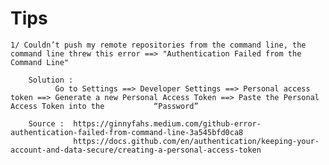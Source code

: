# Tips 

    1/ Couldn’t push my remote repositories from the command line, the command line threw this error ==> "Authentication Failed from the Command Line"
        
        Solution : 
              Go to Settings ==> Developer Settings ==> Personal access token ==> Generate a new Personal Access Token ==> Paste the Personal Access Token into the           “Password”
              
        Source :  https://ginnyfahs.medium.com/github-error-authentication-failed-from-command-line-3a545bfd0ca8 
                  https://docs.github.com/en/authentication/keeping-your-account-and-data-secure/creating-a-personal-access-token
